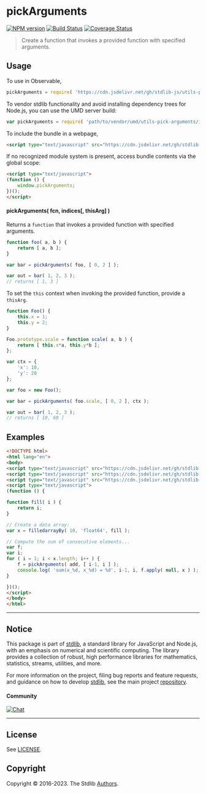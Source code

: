 <!--

@license Apache-2.0

Copyright (c) 2021 The Stdlib Authors.

Licensed under the Apache License, Version 2.0 (the "License");
you may not use this file except in compliance with the License.
You may obtain a copy of the License at

   http://www.apache.org/licenses/LICENSE-2.0

Unless required by applicable law or agreed to in writing, software
distributed under the License is distributed on an "AS IS" BASIS,
WITHOUT WARRANTIES OR CONDITIONS OF ANY KIND, either express or implied.
See the License for the specific language governing permissions and
limitations under the License.

-->

# pickArguments

[![NPM version][npm-image]][npm-url] [![Build Status][test-image]][test-url] [![Coverage Status][coverage-image]][coverage-url] <!-- [![dependencies][dependencies-image]][dependencies-url] -->

> Create a function that invokes a provided function with specified arguments.

<!-- Section to include introductory text. Make sure to keep an empty line after the intro `section` element and another before the `/section` close. -->

<section class="intro">

</section>

<!-- /.intro -->

<!-- Package usage documentation. -->



<section class="usage">

## Usage

To use in Observable,

```javascript
pickArguments = require( 'https://cdn.jsdelivr.net/gh/stdlib-js/utils-pick-arguments@umd/browser.js' )
```

To vendor stdlib functionality and avoid installing dependency trees for Node.js, you can use the UMD server build:

```javascript
var pickArguments = require( 'path/to/vendor/umd/utils-pick-arguments/index.js' )
```

To include the bundle in a webpage,

```html
<script type="text/javascript" src="https://cdn.jsdelivr.net/gh/stdlib-js/utils-pick-arguments@umd/browser.js"></script>
```

If no recognized module system is present, access bundle contents via the global scope:

```html
<script type="text/javascript">
(function () {
    window.pickArguments;
})();
</script>
```

#### pickArguments( fcn, indices\[, thisArg] )

Returns a `function` that invokes a provided function with specified arguments.

```javascript
function foo( a, b ) {
    return [ a, b ];
}

var bar = pickArguments( foo, [ 0, 2 ] );

var out = bar( 1, 2, 3 );
// returns [ 1, 3 ]
```

To set the `this` context when invoking the provided function, provide a `thisArg`.

<!-- eslint-disable no-restricted-syntax -->

```javascript
function Foo() {
    this.x = 1;
    this.y = 2;
}

Foo.prototype.scale = function scale( a, b ) {
    return [ this.x*a, this.y*b ];
};

var ctx = {
    'x': 10,
    'y': 20
};

var foo = new Foo();

var bar = pickArguments( foo.scale, [ 0, 2 ], ctx );

var out = bar( 1, 2, 3 );
// returns [ 10, 60 ]
```

</section>

<!-- /.usage -->

<!-- Package usage notes. Make sure to keep an empty line after the `section` element and another before the `/section` close. -->

<section class="notes">

</section>

<!-- /.notes -->

<!-- Package usage examples. -->

<section class="examples">

## Examples

<!-- eslint no-undef: "error" -->

```html
<!DOCTYPE html>
<html lang="en">
<body>
<script type="text/javascript" src="https://cdn.jsdelivr.net/gh/stdlib-js/array-filled-by@umd/browser.js"></script>
<script type="text/javascript" src="https://cdn.jsdelivr.net/gh/stdlib-js/math-base-ops-add@umd/browser.js"></script>
<script type="text/javascript" src="https://cdn.jsdelivr.net/gh/stdlib-js/utils-pick-arguments@umd/browser.js"></script>
<script type="text/javascript">
(function () {

function fill( i ) {
    return i;
}

// Create a data array:
var x = filledarrayBy( 10, 'float64', fill );

// Compute the sum of consecutive elements...
var f;
var i;
for ( i = 1; i < x.length; i++ ) {
    f = pickArguments( add, [ i-1, i ] );
    console.log( 'sum(x_%d, x_%d) = %d', i-1, i, f.apply( null, x ) );
}

})();
</script>
</body>
</html>
```

</section>

<!-- /.examples -->

<!-- Section to include cited references. If references are included, add a horizontal rule *before* the section. Make sure to keep an empty line after the `section` element and another before the `/section` close. -->

<section class="references">

</section>

<!-- /.references -->

<!-- Section for related `stdlib` packages. Do not manually edit this section, as it is automatically populated. -->

<section class="related">

</section>

<!-- /.related -->

<!-- Section for all links. Make sure to keep an empty line after the `section` element and another before the `/section` close. -->


<section class="main-repo" >

* * *

## Notice

This package is part of [stdlib][stdlib], a standard library for JavaScript and Node.js, with an emphasis on numerical and scientific computing. The library provides a collection of robust, high performance libraries for mathematics, statistics, streams, utilities, and more.

For more information on the project, filing bug reports and feature requests, and guidance on how to develop [stdlib][stdlib], see the main project [repository][stdlib].

#### Community

[![Chat][chat-image]][chat-url]

---

## License

See [LICENSE][stdlib-license].


## Copyright

Copyright &copy; 2016-2023. The Stdlib [Authors][stdlib-authors].

</section>

<!-- /.stdlib -->

<!-- Section for all links. Make sure to keep an empty line after the `section` element and another before the `/section` close. -->

<section class="links">

[npm-image]: http://img.shields.io/npm/v/@stdlib/utils-pick-arguments.svg
[npm-url]: https://npmjs.org/package/@stdlib/utils-pick-arguments

[test-image]: https://github.com/stdlib-js/utils-pick-arguments/actions/workflows/test.yml/badge.svg?branch=main
[test-url]: https://github.com/stdlib-js/utils-pick-arguments/actions/workflows/test.yml?query=branch:main

[coverage-image]: https://img.shields.io/codecov/c/github/stdlib-js/utils-pick-arguments/main.svg
[coverage-url]: https://codecov.io/github/stdlib-js/utils-pick-arguments?branch=main

<!--

[dependencies-image]: https://img.shields.io/david/stdlib-js/utils-pick-arguments.svg
[dependencies-url]: https://david-dm.org/stdlib-js/utils-pick-arguments/main

-->

[chat-image]: https://img.shields.io/gitter/room/stdlib-js/stdlib.svg
[chat-url]: https://app.gitter.im/#/room/#stdlib-js_stdlib:gitter.im

[stdlib]: https://github.com/stdlib-js/stdlib

[stdlib-authors]: https://github.com/stdlib-js/stdlib/graphs/contributors

[umd]: https://github.com/umdjs/umd
[es-module]: https://developer.mozilla.org/en-US/docs/Web/JavaScript/Guide/Modules

[deno-url]: https://github.com/stdlib-js/utils-pick-arguments/tree/deno
[umd-url]: https://github.com/stdlib-js/utils-pick-arguments/tree/umd
[esm-url]: https://github.com/stdlib-js/utils-pick-arguments/tree/esm
[branches-url]: https://github.com/stdlib-js/utils-pick-arguments/blob/main/branches.md

[stdlib-license]: https://raw.githubusercontent.com/stdlib-js/utils-pick-arguments/main/LICENSE

</section>

<!-- /.links -->
